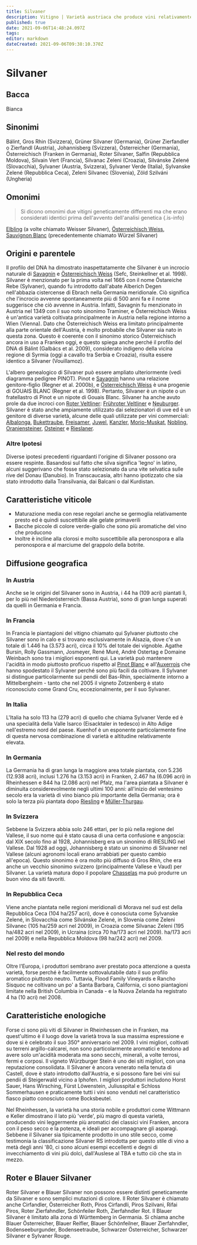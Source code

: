 ```yaml
---
title: Silvaner
description: Vitigno | Varietà austriaca che produce vini relativamente neutri con una fermezza e una potenza impressionante in Germania e Alsazia.
published: true
date: 2021-09-06T14:48:24.097Z
tags: 
editor: markdown
dateCreated: 2021-09-06T09:38:10.370Z
---
```


# Silvaner

## Bacca
Bianca

## Sinonimi
Bálint, Gros Rhin (Svizzera), Grüner Silvaner (Germania), Grüner Zierfandler o Zierfandl (Austria), Johannisberg (Svizzera), Österreicher (Germania), Österreichisch (Franken in Germania), Roter Silvaner, Salfin (Repubblica Moldova), Silvain Vert (Francia), Silvanac Zeleni (Croazia), Silvánske Zelené (Slovacchia), Sylvaner (Austria, Svizzera), Sylvaner Verde (Italia), Sylvanske Zelené (Repubblica Ceca), Zeleni Silvanec (Slovenia), Zöld Szilváni (Ungheria)

## Omonimi
> Si dicono omonimi due vitigni geneticamente differenti ma che erano considerati identici prima dell'avvento dell'analisi genetica
{.is-info}

[Elbling](/vitigni/elbling) (a volte chiamato Weisser Silvaner), [Österreichisch Weiss](/vitigni/Austria/osterreichisch-weiss), [Sauvignon Blanc](/vitigni/Francia/sauvignon-blanc) (precedentemente chiamato Würzel Silvaner)

## Origini e parentele
Il profilo del DNA ha dimostrato inaspettatamente che Silvaner è un incrocio naturale di [Savagnin](/vitigni/Francia/savagnin) e [Österreichisch Weiss](/vitigni/Austria/osterreichisch-weiss) (Sefc, Steinkellner et al. 1998). Silvaner è menzionato per la prima volta nel 1665 con il nome Östareiche Rebe (Sylvaner), quando fu introdotto dall'abate Alberich Degen nell'abbazia cistercense di Ebrach nella Germania meridionale. Ciò significa che l'incrocio avvenne spontaneamente più di 500 anni fa e il nome suggerisce che ciò avvenne in Austria. Infatti, Savagnin fu menzionato in Austria nel 1349 con il suo noto sinonimo Traminer, e Österreichisch Weiss è un'antica varietà coltivata principalmente in Austria nella regione intorno a Wien (Vienna). Dato che Österreichisch Weiss era limitato principalmente alla parte orientale dell'Austria, è molto probabile che Silvaner sia nato in questa zona. Questo è coerente con il sinonimo storico Österreichisch ancora in uso a Franken oggi, e questo spiega anche perché il profilo del DNA di Bálint (Galbács et al. 2009), considerato indigeno della vicina regione di Syrmia (oggi a cavallo tra Serbia e Croazia), risulta essere identico a Silvaner (Vouillamoz).

L'albero genealogico di Silvaner può essere ampliato ulteriormente (vedi diagramma pedigree PINOT). Pinot e [Savagnin](/vitigni/Francia/savagnin) hanno una relazione genitore-figlio (Regner et al. 2000b), e [Österreichisch Weiss](/vitigni/Austria/osterreichisch-weiss) è una progenie di GOUAIS BLANC (Regner et al. 1998). Pertanto, Silvaner è un nipote o un fratellastro di Pinot e un nipote di Gouais Blanc. Silvaner ha anche avuto prole da due incroci con [Roter Veltliner](/vitigni/Austria/roter-veltliner): [Frühroter Veltliner](/vitigni/Austria/fruhroter-veltliner) e [Neuburger](/vitigni/Austria/neuburger). Silvaner è stato anche ampiamente utilizzato dai selezionatori di uve ed è un genitore di diverse varietà, alcune delle quali utilizzate per vini commerciali: [Albalonga](/vitigni/Italia/albalonga), [Bukettraube](/vitigni/bukettraube), [Freisamer](/vitigni/Italia/freisamer), [Juwel](/vitigni/juwel), [Kanzler](/vitigni/kranzler), [Morio-Muskat](/vitigni/morio-muskat), [Nobling](/vitigni/nobling), [Oraniensteiner](/vitigni/oraniensteiner), [Osteiner](/vitigni/osteiner) e [Rieslaner](/vitigni/rieslaner).

### Altre Ipotesi

Diverse ipotesi precedenti riguardanti l'origine di Silvaner possono ora essere respinte. Basandosi sul fatto che silva significa 'legno' in latino, alcuni suggerivano che fosse stato selezionato da una vite selvatica sulle rive del Donau (Danubio). In Transcaucasia, altri hanno ipotizzato che sia stato introdotto dalla Transilvania, dai Balcani o dal Kurdistan.

## Caratteristiche viticole

- Maturazione media con rese regolari anche se germoglia relativamente presto ed è quindi suscettibile alle gelate primaverili
- Bacche piccole di colore verde-giallo che sono più aromatiche del vino che producono
- Inoltre è incline alla clorosi e molto suscettibile alla peronospora e alla peronospora e al marciume del grappolo della botrite.

## Diffusione geografica

### In Austria

Anche se le origini del Silvaner sono in Austria, i 44 ha (109 acri) piantati lì, per lo più nel Niederösterreich (Bassa Austria), sono di gran lunga superati da quelli in Germania e Francia.

### In Francia

In Francia le piantagioni del vitigno chiamato qui Sylvaner piuttosto che Silvaner sono in calo e si trovano esclusivamente in Alsazia, dove c'è un totale di 1.446 ha (3.573 acri), circa il 10% del totale dei vignoble. Agathe Bursin, Rolly Gassmann, Josmeyer, René Muré, André Ostertag e Domaine Weinbach sono tra i migliori esponenti qui. La varietà può mantenere l'acidità in modo piuttosto proficuo rispetto al [Pinot Blanc](/vitigni/Francia/pinot-blanc) e all'[Auxerrois](/vitigni/Francia/auxerrois) che hanno spodestato il Sylvaner perché sono più facili da coltivare. Il Sylvaner si distingue particolarmente sui pendii del Bas-Rhin, specialmente intorno a Mittelbergheim - tanto che nel 2005 il vigneto Zotzenberg è stato riconosciuto come Grand Cru, eccezionalmente, per il suo Sylvaner.

### In Italia

L'Italia ha solo 113 ha (279 acri) di quello che chiama Sylvaner Verde ed è una specialità della Valle Isarco (Eisacktaler in tedesco) in Alto Adige nell'estremo nord del paese. Kuenhof è un esponente particolarmente fine di questa nervosa combinazione di varietà e altitudine relativamente elevata.

### In Germania

La Germania ha di gran lunga la maggiore area totale piantata, con 5.236 (12.938 acri), inclusi 1.276 ha (3.153 acri) in Franken, 2.467 ha (6.096 acri) in Rheinhessen e 844 ha (2.086 acri) nel Pfalz, ma l'area piantata a Silvaner è diminuita considerevolmente negli ultimi 100 anni: all'inizio del ventesimo secolo era la varietà di vino bianco più importante della Germania; ora è solo la terza più piantata dopo [Riesling](/vitigni/Germania/riesling) e [Müller-Thurgau](/vitigni/Svizzera/muller-thurgau).

### In Svizzera

Sebbene la Svizzera abbia solo 246 ettari, per lo più nella regione del Vallese, il suo nome qui è stato causa di una certa confusione e angoscia: dal XIX secolo fino al 1928, Johannisberg era un sinonimo di RIESLING nel Vallese. Dal 1928 ad oggi, Johannisberg è stato un sinonimo di Silvaner nel Vallese (alcuni agronomi locali erano arrabbiati per questo cambio all'epoca). Questo sinonimo è ora molto più diffuso di Gros Rhin, che era anche un vecchio sinonimo svizzero (principalmente Vallese e Vaud) per Silvaner. La varietà matura dopo il popolare [Chasselas](/vitigni/chasselas) ma può produrre un buon vino da siti favoriti.

### In Repubblica Ceca

Viene anche piantata nelle regioni meridionali di Morava nel sud est della Repubblica Ceca (104 ha/257 acri), dove è conosciuta come Sylvanske Zelené, in Slovacchia come Silvánske Zelené, in Slovenia come Zeleni Silvanec (105 ha/259 acri nel 2009), in Croazia come Silvanac Zeleni (195 ha/482 acri nel 2009), in Ucraina (circa 70 ha/173 acri nel 2009). ha/173 acri nel 2009) e nella Repubblica Moldova (98 ha/242 acri) nel 2009.

### Nel resto del mondo

Oltre l'Europa, i produttori sembrano aver prestato poca attenzione a questa varietà, forse perché è facilmente sottovalutabile dato il suo profilo aromatico piuttosto neutro. Tuttavia, Flood Family Vineyards e Rancho Sisquoc ne coltivano un po' a Santa Barbara, California, ci sono piantagioni limitate nella British Columbia in Canada - e la Nuova Zelanda ha registrato 4 ha (10 acri) nel 2008.

## Caratteristiche enologiche

Forse ci sono più viti di Silvaner in Rheinhessen che in Franken, ma quest'ultimo è il luogo dove la varietà trova la sua massima espressione e dove si è celebrato il suo 350° anniversario nel 2009. I vini migliori, coltivati su terreni argillo-calcarei, non sono particolarmente aromatici e tendono ad avere solo un'acidità moderata ma sono secchi, minerali, a volte terrosi, fermi e corposi. Il vigneto Würzburger Stein è uno dei siti migliori, con una reputazione consolidata. Il Silvaner è ancora venerato nella tenuta di Castell, dove è stato introdotto dall'Austria, e si possono fare bei vini sui pendii di Steigerwald vicino a Iphofen. I migliori produttori includono Horst Sauer, Hans Wirsching, Fürst Löwenstein, Juliusspital e Schloss Sommerhausen e praticamente tutti i vini sono venduti nel caratteristico fiasco piatto conosciuto come Bocksbeutel.

Nel Rheinhessen, la varietà ha una storia nobile e produttori come Wittmann e Keller dimostrano il lato più 'verde', più magro di questa varietà, producendo vini leggermente più aromatici dei classici vini Franken, ancora con il peso secco e la potenza, e ideali per accompagnare gli asparagi. Sebbene il Silvaner sia tipicamente prodotto in uno stile secco, come testimonia la classificazione Silvaner RS introdotta per questo stile di vino a metà degli anni '80, ci sono alcuni esempi eccellenti e degni di invecchiamento di vini più dolci, dall'Auslese al TBA e tutto ciò che sta in mezzo.

## Roter e Blauer Silvaner

Roter Silvaner e Blauer Silvaner non possono essere distinti geneticamente da Silvaner e sono semplici mutazioni di colore. Il Roter Silvaner è chiamato anche Cirfandler, Österreicher Roth, Piros Cirfandli, Piros Szilvani, Rifai Piros, Roter Zierfahndler, Schönfeiler Roth, Zierfahndler Rot. Il Blauer Silvaner è limitato alla zona di Württemberg in Germania. Si chiama anche Blauer Österreicher, Blauer Reifler, Blauer Schönfeilner, Blauer Zierfahndler, Bodenseeburgunder, Bodenseetraube, Schwarzer Österreicher, Schwarzer Silvaner e Sylvaner Rouge.


